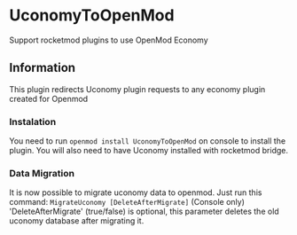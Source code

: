 # UconomyToOpenMod
 Support rocketmod plugins to use OpenMod Economy

## Information
This plugin redirects Uconomy plugin requests to any economy plugin created for Openmod

### Instalation
You need to run `openmod install UconomyToOpenMod` on console to install the plugin.
You will also need to have Uconomy installed with rocketmod bridge.

### Data Migration
It is now possible to migrate uconomy data to openmod.
Just run this command: `MigrateUconomy [DeleteAfterMigrate]` (Console only)
'DeleteAfterMigrate' (true/false) is optional, this parameter deletes the old uconomy database after migrating it.
